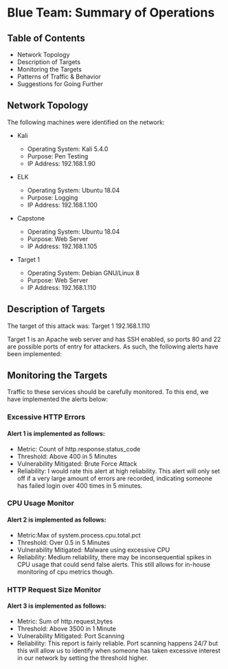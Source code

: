 # Blue Team: Summary of Operations
## Table of Contents
- Network Topology
- Description of Targets
- Monitoring the Targets
- Patterns of Traffic & Behavior
- Suggestions for Going Further

## Network Topology

The following machines were identified on the network:

- Kali
  - Operating System: Kali 5.4.0
  - Purpose: Pen Testing
  - IP Address: 192.168.1.90

- ELK
  - Operating System: Ubuntu 18.04
  - Purpose: Logging
  - IP Address: 192.168.1.100

- Capstone
  - Operating System: Ubuntu 18.04
  - Purpose: Web Server
  - IP Address: 192.168.1.105

- Target 1
  - Operating System: Debian GNU/Linux 8
  - Purpose: Web Server
  - IP Address: 192.168.1.110

## Description of Targets

The target of this attack was: Target 1 192.168.1.110

Target 1 is an Apache web server and has SSH enabled, so ports 80 and 22 are possible ports of entry for attackers. As such, the following alerts have been implemented:


## Monitoring the Targets

Traffic to these services should be carefully monitored. To this end, we have implemented the alerts below:

### Excessive HTTP Errors

#### Alert 1 is implemented as follows:
- Metric: Count of http.response.status_code
- Threshold: Above 400 in 5 Minutes
- Vulnerability Mitigated: Brute Force Attack
- Reliability: I would rate this alert at high reliability. This alert will only set off if a very large amount of errors are recorded, indicating someone has failed login over 400 times in 5 minutes.


### CPU Usage Monitor

#### Alert 2 is implemented as follows:
- Metric:Max of system.process.cpu.total.pct
- Threshold: Over 0.5 in 5 Minutes
- Vulnerability Mitigated:  Malware using excessive CPU
- Reliability: Medium reliability, there may be inconsequential spikes in CPU usage that could send false alerts. This still allows for in-house monitoring of cpu metrics though.


### HTTP Request Size Monitor

#### Alert 3 is implemented as follows:
- Metric: Sum of http.request,bytes
- Threshold: Above 3500 in 1 Minute
- Vulnerability Mitigated: Port Scanning
- Reliability: This report is fairly reliable. Port scanning happens 24/7 but this will allow us to identify when someone has taken excessive interest in our network by setting the threshold higher.
